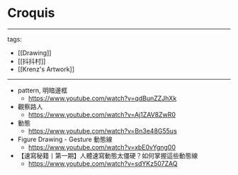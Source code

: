 # Croquis

---
tags:
  - [[Drawing]]
  - [[抖抖村]]
  - [[Krenz's Artwork]]
---

* pattern, 明暗邊框
  * https://www.youtube.com/watch?v=qdBunZZJhXk
* 觀察路人
  * https://www.youtube.com/watch?v=Aj1ZAV8ZwR0
* 動態
  * https://www.youtube.com/watch?v=Bn3e48G55us
* Figure Drawing - Gesture 動態線
  * https://www.youtube.com/watch?v=xbE0vYgng00
* 【速寫秘籍丨第一期】人體速寫動態太僵硬？如何掌握這些動態線
  * https://www.youtube.com/watch?v=sdYKz507ZAQ
